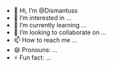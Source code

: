 - 👋 Hi, I’m @Dismantuss
- 👀 I’m interested in ...
- 🌱 I’m currently learning ...
- 💞️ I’m looking to collaborate on ...
- 📫 How to reach me ...
- 😄 Pronouns: ...
- ⚡ Fun fact: ...

<!---
Dismantuss/Dismantuss is a ✨ special ✨ repository because its `README.md` (this file) appears on your GitHub profile.
You can click the Preview link to take a look at your changes.
--->
